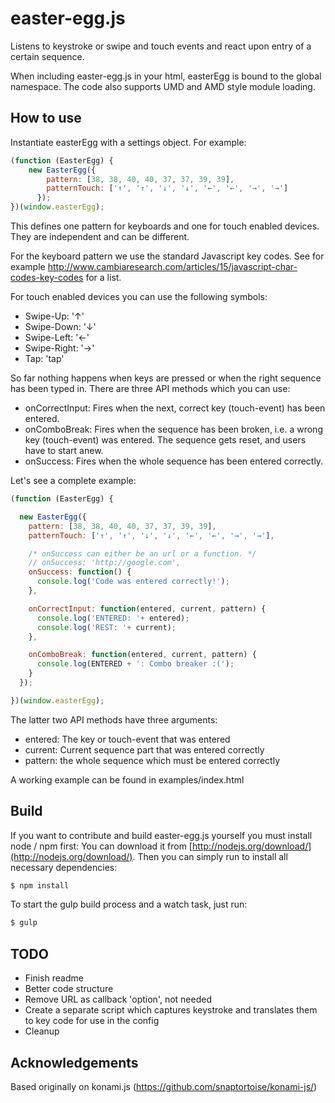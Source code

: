 # easter-egg.js

Listens to keystroke or swipe and touch events and react upon entry of a certain sequence.

When including easter-egg.js in your html, easterEgg is bound to the global namespace. The code also supports UMD and AMD style module loading.

## How to use

Instantiate easterEgg with a settings object. For example:

```js
(function (EasterEgg) {
    new EasterEgg({
        pattern: [38, 38, 40, 40, 37, 37, 39, 39],
        patternTouch: ['↑', '↑', '↓', '↓', '←', '←', '→', '→']
      });
})(window.easterEgg);
```

This defines one pattern for keyboards and one for touch enabled devices. They are independent and can be different.

For the keyboard pattern we use the standard Javascript key codes. See for example http://www.cambiaresearch.com/articles/15/javascript-char-codes-key-codes for a list.

For touch enabled devices you can use the following symbols:

- Swipe-Up: '↑'
- Swipe-Down: '↓'
- Swipe-Left: '←'
- Swipe-Right: '→'
- Tap: 'tap'

So far nothing happens when keys are pressed or when the right sequence has been typed in. There are three API methods which you can use:

- onCorrectInput: Fires when the next, correct key (touch-event) has been entered.
- onComboBreak: Fires when the sequence has been broken, i.e. a wrong key (touch-event) was entered. The sequence gets reset, and users have to start anew.
- onSuccess: Fires when the whole sequence has been entered correctly.

Let's see a complete example:

```js
(function (EasterEgg) {

  new EasterEgg({
    pattern: [38, 38, 40, 40, 37, 37, 39, 39],
    patternTouch: ['↑', '↑', '↓', '↓', '←', '←', '→', '→'],

    /* onSuccess can either be an url or a function. */
    // onSuccess: 'http://google.com',
    onSuccess: function() {
      console.log('Code was entered correctly!');
    },

    onCorrectInput: function(entered, current, pattern) {
      console.log('ENTERED: '+ entered);
      console.log('REST: '+ current);
    },

    onComboBreak: function(entered, current, pattern) {
      console.log(ENTERED + ': Combo breaker :(');
    }
  });

})(window.easterEgg);
```

The latter two API methods have three arguments:
- entered: The key or touch-event that was entered
- current: Current sequence part that was entered correctly
- pattern: the whole sequence which must be entered correctly

A working example can be found in examples/index.html

## Build

If you want to contribute and build easter-egg.js yourself you must install node / npm first:
You can download it from [http://nodejs.org/download/](http://nodejs.org/download/).
Then you can simply run to install all necessary dependencies:

```sh
$ npm install
```

To start the gulp build process and a watch task, just run:

```sh
$ gulp
```

## TODO
- Finish readme
- Better code structure
- Remove URL as callback 'option', not needed
- Create a separate script which captures keystroke and translates them to key code for use in the config
- Cleanup

## Acknowledgements
Based originally on konami.js (https://github.com/snaptortoise/konami-js/)
